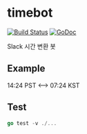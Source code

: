 # timebot
[![Build Status](https://travis-ci.com/dl4b/timebot.svg?branch=master)](https://travis-ci.com/dl4b/timebot)
[![GoDoc](https://godoc.org/github.com/dl4b/timebot?status.svg)](https://godoc.org/github.com/dl4b/timebot)

Slack 시간 변환 봇

## Example

14:24 PST <--> 07:24 KST


## Test

```go
go test -v ./...
```
